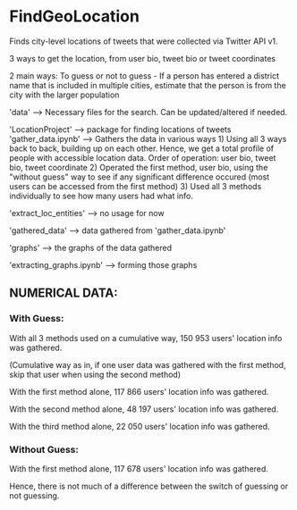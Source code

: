 # FindGeoLocation

Finds city-level locations of tweets that were collected via Twitter API v1.

3 ways to get the location, from user bio, tweet bio or tweet coordinates

2 main ways: To guess or not to guess
    - If a person has entered a district name that is included in multiple cities, estimate that the person is from the city with the larger population

'data' --> Necessary files for the search. Can be updated/altered if needed.

'LocationProject' --> package for finding locations of tweets
    'gather_data.ipynb' --> Gathers the data in various ways
        1) Using all 3 ways back to back, building up on each other. Hence, we get a total profile of people with accessible location data.
        Order of operation: user bio, tweet bio, tweet coordinate
        2) Operated the first method, user bio, using the "without guess" way to see if any significant difference occured
        (most users can be accessed from the first method)
        3) Used all 3 methods individually to see how many users had what info.

'extract_loc_entities' --> no usage for now

'gathered_data' --> data gathered from 'gather_data.ipynb'

'graphs' --> the graphs of the data gathered

'extracting_graphs.ipynb' --> forming those graphs

## NUMERICAL DATA:

### With Guess:
With all 3 methods used on a cumulative way, 150 953 users' location info was gathered.

(Cumulative way as in, if one user data was gathered with the first method, skip that user when using the second method)

With the first method alone, 117 866 users' location info was gathered.

With the second method alone, 48 197 users' location info was gathered.

With the third method alone, 22 050 users' location info was gathered.

### Without Guess:
With the first method alone, 117 678 users' location info was gathered.

Hence, there is not much of a difference between the switch of guessing or not guessing.